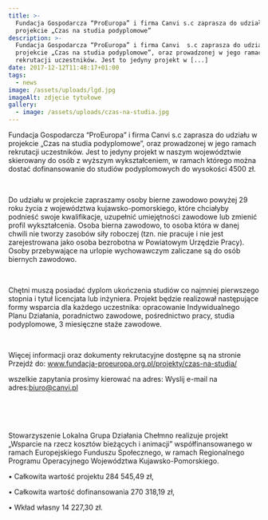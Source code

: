 ```yaml
---
title: >-
  Fundacja Gospodarcza “ProEuropa” i firma Canvi s.c zaprasza do udziału w
  projekcie „Czas na studia podyplomowe”
description: >-
  Fundacja Gospodarcza “ProEuropa” i firma Canvi  s.c zaprasza do udziału w
  projekcie „Czas na studia podyplomowe”, oraz prowadzonej w jego ramach
  rekrutacji uczestników. Jest to jedyny projekt w [...]
date: 2017-12-12T11:48:17+01:00
tags:
  - news
image: /assets/uploads/lgd.jpg
imageAlt: zdjęcie tytułowe
gallery:
  - image: /assets/uploads/czas-na-studia.jpg
---
```

Fundacja Gospodarcza “ProEuropa” i firma Canvi  s.c zaprasza do udziału w projekcie „Czas na studia podyplomowe”, oraz prowadzonej w jego ramach rekrutacji uczestników. Jest to jedyny projekt w naszym województwie skierowany do osób z wyższym wykształceniem, w ramach którego można dostać dofinansowanie do studiów podyplomowych do wysokości 4500 zł.

<br>

Do udziału w projekcie zapraszamy osoby bierne zawodowo powyżej 29 roku życia z województwa kujawsko-pomorskiego, które chciałyby podnieść swoje kwalifikacje, uzupełnić umiejętności zawodowe lub zmienić profil wykształcenia. Osoba bierna zawodowo, to osoba która w danej chwili nie tworzy zasobów siły roboczej (tzn. nie pracuje i nie jest zarejestrowana jako osoba bezrobotna w Powiatowym Urzędzie Pracy). Osoby przebywające na urlopie wychowawczym zaliczane są do osób biernych zawodowo.

<br>

Chętni muszą posiadać dyplom ukończenia studiów co najmniej pierwszego stopnia i tytuł licencjata lub inżyniera. Projekt będzie realizował następujące formy wsparcia dla każdego uczestnika: opracowanie Indywidualnego Planu Działania, poradnictwo zawodowe, pośrednictwo pracy, studia podyplomowe, 3 miesięczne staże zawodowe.

<br>

Więcej informacji oraz dokumenty rekrutacyjne dostępne są na stronie Przejdź do: www.fundacja-proeuropa.org.pl/projekty/czas-na-studia/



wszelkie zapytania prosimy kierować na adres:  Wyslij e-mail na adres:biuro@canvi.pl

<br>

<br>

<br>

Stowarzyszenie Lokalna Grupa Działania Chełmno realizuje projekt „Wsparcie na rzecz kosztów bieżących i animacji” współfinansowanego w ramach Europejskiego Funduszu Społecznego, w ramach Regionalnego Programu Operacyjnego Województwa Kujawsko-Pomorskiego.



• Całkowita wartość projektu 284 545,49 zł,



• Całkowita wartość dofinansowania 270 318,19 zł,



• Wkład własny 14 227,30 zł.

<br>
